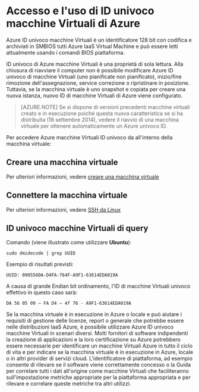 <properties
   pageTitle="Accesso a macchine Virtuali ID"
   description="Descrive l'accesso e l'uso di ID univoco macchine Virtuali di Azure"
   services="virtual-machines-linux"
   documentationCenter="virtual-machines"
   authors="kmouss"
   manager="timlt"
   editor=""/>

<tags
   ms.service="virtual-machines-linux"
   ms.devlang="NA"
   ms.topic="article"
   ms.tgt_pltfrm="vm-linux"
   ms.workload="infrastructure"
   ms.date="02/08/2016"
   ms.author="kmouss"/>
   
# <a name="accessing-and-using-azure-vm-unique-id"></a>Accesso e l'uso di ID univoco macchine Virtuali di Azure

Azure ID univoco macchine Virtuali è un identificatore 128 bit con codifica e archiviati in SMBIOS tutti Azure IaaS Virtual Machine e può essere letti attualmente usando i comandi BIOS piattaforma.

ID univoco di Azure macchine Virtuali è una proprietà di sola lettura. Alla chiusura di riavviare il computer non è possibile modificare Azure ID univoco di macchine Virtuali (uno pianificate non pianificato), inizio/fine rimozione dell'assegnazione, service correzione o ripristinare in posizione. Tuttavia, se la macchina virtuale è uno snapshot e copiata per creare una nuova istanza, nuovo ID di macchine Virtuali di Azure viene configurato.

> [AZURE.NOTE] Se si dispone di versioni precedenti macchine virtuali creato e in esecuzione poiché questa nuova caratteristica se si ha distribuita (18 settembre 2014), vedere il riavvio di una macchina virtuale per ottenere automaticamente un Azure univoco ID.


Per accedere Azure macchine Virtuali ID univoco da all'interno della macchina virtuale:


## <a name="create-a-vm"></a>Creare una macchina virtuale
 

Per ulteriori informazioni, vedere [creare una macchina virtuale](virtual-machines-linux-creation-choices.md)


## <a name="connect-to-the-vm"></a>Connettere la macchina virtuale
 

Per ulteriori informazioni, vedere [SSH da Linux](virtual-machines-linux-mac-create-ssh-keys.md)


## <a name="query-vm-unique-id"></a>ID univoco macchine Virtuali di query

Comando (viene illustrato come utilizzare **Ubuntu**):

    sudo dmidecode | grep UUID
    
Esempio di risultati previsti:

    UUID: 090556DA-D4FA-764F-A9F1-63614EDA019A
    
A causa di grande Endian bit ordinamento, l'ID di macchine Virtuali univoco effettivo in questo caso sarà:

    DA 56 05 09 – FA D4 – 4f 76 - A9F1-63614EDA019A
    
    
Se la macchina virtuale è in esecuzione in Azure o locale e può aiutare i requisiti di gestione delle licenze, report o generale che potrebbe essere nelle distribuzioni IaaS Azure, è possibile utilizzare Azure ID univoco macchine Virtuali in scenari diversi. Molti fornitori di software indipendenti la creazione di applicazioni e la loro certificazione su Azure potrebbero essere necessarie per identificare un macchine Virtuali Azure in tutto il ciclo di vita e per indicare se la macchina virtuale è in esecuzione in Azure, locale o in altri provider di servizi cloud. L'identificatore di piattaforma, ad esempio consente di rilevare se il software viene correttamente concesso o la Guida per correlare tutti i dati all'origine come macchine Virtuali che faciliteranno sull'impostazione metriche appropriate per la piattaforma appropriata e per rilevare e correlare queste metriche tra altri utilizzi.
